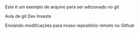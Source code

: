Este é um exemplo de arquivo para ser adicionado no git

Aula de git Dev Investe

Enviando modificações para nosso repositório remoto no Github
